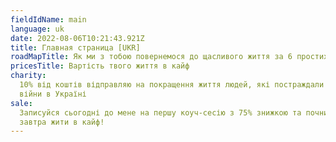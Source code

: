 ```yaml
---
fieldIdName: main
language: uk
date: 2022-08-06T10:21:43.921Z
title: Главная страница [UKR]
roadMapTitle: Як ми з тобою повернемося до щасливого життя за 6 простих кроків
pricesTitle: Вартість твого життя в кайф
charity:
  10% від коштів відправляю на покращення життя людей, які постраждали під час
  війни в Україні
sale:
  Записуйся сьогодні до мене на першу коуч-сесію з 75% знижкою та почни вже
  завтра жити в кайф!
---
```

